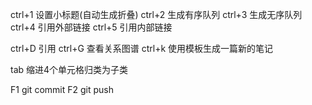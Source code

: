 
ctrl+1 设置小标题(自动生成折叠)
ctrl+2  生成有序队列
ctrl+3 生成无序队列
ctrl+4 引用外部链接
ctrl+5 引用内部链接

ctrl+D 引用
ctrl+G 查看关系图谱
ctrl+k 使用模板生成一篇新的笔记

tab  缩进4个单元格归类为子类



F1 git commit
F2 git push
